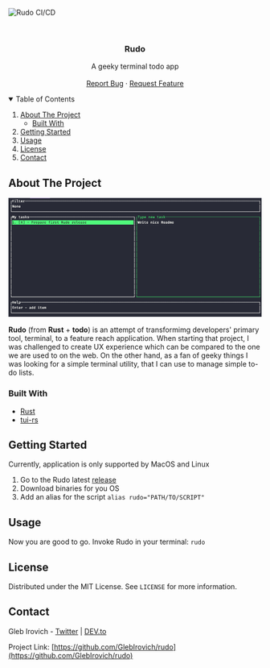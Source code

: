 ![Rudo CI/CD](https://github.com/GlebIrovich/rudo/workflows/Rudo%20CI/CD/badge.svg?branch=master)


<!-- PROJECT LOGO -->
<br />
<p align="center">

  <h3 align="center">Rudo</h3>

  <p align="center">
    A geeky terminal todo app
    <br />
    <br />
    <a href="https://github.com/GlebIrovich/rudo/issues">Report Bug</a>
    ·
    <a href="https://github.com/GlebIrovich/rudo/issues">Request Feature</a>
  </p>
</p>



<!-- TABLE OF CONTENTS -->
<details open="open">
  <summary>Table of Contents</summary>
  <ol>
    <li>
      <a href="#about-the-project">About The Project</a>
      <ul>
        <li><a href="#built-with">Built With</a></li>
      </ul>
    </li>
    <li>
      <a href="#getting-started">Getting Started</a>
    </li>
    <li><a href="#usage">Usage</a></li>
    <li><a href="#license">License</a></li>
    <li><a href="#contact">Contact</a></li>
  </ol>
</details>



<!-- ABOUT THE PROJECT -->
## About The Project

![](images/rudo-screeshot.png)

**Rudo** (from **Rust** + **todo**) is an attempt of transformimg developers' primary tool, terminal, to a feature
reach application. When starting that project, I was challenged to create UX experience which can be compared
to the one we are used to on the web. On the other hand, as a fan of geeky things I was looking for a simple
terminal utility, that I can use to manage simple to-do lists.

### Built With

* [Rust](https://www.rust-lang.org/)
* [tui-rs](https://github.com/fdehau/tui-rs)


<!-- GETTING STARTED -->
## Getting Started

Currently, application is only supported by MacOS and Linux

1. Go to the Rudo latest [release](https://github.com/GlebIrovich/rudo/releases)
1. Download binaries for you OS
1. Add an alias for the script `alias rudo="PATH/TO/SCRIPT"`


<!-- USAGE EXAMPLES -->
## Usage

Now you are good to go. Invoke Rudo in your terminal: `rudo`



<!-- LICENSE -->
## License

Distributed under the MIT License. See `LICENSE` for more information.



<!-- CONTACT -->
## Contact

Gleb Irovich - [Twitter](https://twitter.com/gleb_irovich) | [DEV.to](https://dev.to/glebirovich)

Project Link: [https://github.com/GlebIrovich/rudo](https://github.com/GlebIrovich/rudo)
